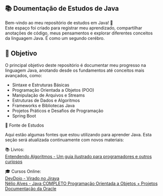 ## 📚 Doumentação de Estudos de Java

Bem-vindo ao meu repositório de estudos em Java! 🚀  
Este espaço foi criado para registrar meu aprendizado, compartilhar anotações de código, meus pensamentos e explorar diferentes conceitos da linguagem Java. É como um segundo cerébro.  

## 📌 Objetivo

O principal objetivo deste repositório é documentar meu progresso na linguagem Java, anotando desde os fundamentos até conceitos mais avançados, como:

- Sintaxe e Estruturas Básicas
- Programação Orientada a Objetos (POO)
- Manipulação de Arquivos e Streams
- Estruturas de Dados e Algoritmos
- Frameworks e Bibliotecas Java
- Projetos Práticos e Desafios de Programação
- Spring Boot

📖 Fonte de Estudos

Aqui estão algumas fontes que estou utilizando para aprender Java. Esta seção será atualizada continuamente com novos materiais:

📚 Livros:
</br>
[Entendendo Algoritmos - Um guia ilustrado para programadores e outros curiosos](https://www.amazon.com.br/Entendendo-Algoritmos-Ilustrado-Programadores-Curiosos/dp/8575225634/ref=asc_df_8575225634/?tag=googleshopp00-20&linkCode=df0&hvadid=709884550309&hvpos=&hvnetw=g&hvrand=6146051024240371889&hvpone=&hvptwo=&hvqmt=&hvdev=c&hvdvcmdl=&hvlocint=&hvlocphy=9101480&hvtargid=pla-811121403561&psc=1&mcid=902a95e1c06838bab7392889ad3e55c8&gad_source=1)

🎓 Cursos Online: 
</br>
[DevDojo - Virado no Jiraya](https://www.youtube.com/@DevDojoBrasil/playlists)
</br>
[Nélio Alves - Java COMPLETO Programação Orientada a Objetos + Projetos](https://www.udemy.com/course/java-curso-completo/)
</br>
[Documentação da Oracle](https://docs.oracle.com/en/java/)

  


